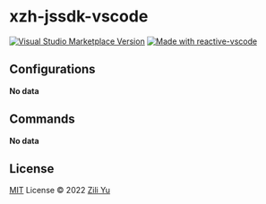 # xzh-jssdk-vscode

<a href="https://marketplace.visualstudio.com/items?itemName=antfu.xzh-jssdk-vscode" target="__blank"><img src="https://img.shields.io/visual-studio-marketplace/v/antfu.xzh-jssdk-vscode.svg?color=eee&amp;label=VS%20Code%20Marketplace&logo=visual-studio-code" alt="Visual Studio Marketplace Version" /></a>
<a href="https://kermanx.github.io/reactive-vscode/" target="__blank"><img src="https://img.shields.io/badge/made_with-reactive--vscode-%23007ACC?style=flat&labelColor=%23229863"  alt="Made with reactive-vscode" /></a>

## Configurations

<!-- configs -->

**No data**

<!-- configs -->

## Commands

<!-- commands -->

**No data**

<!-- commands -->

## License

[MIT](./LICENSE.md) License © 2022 [Zili Yu](https://github.com/POfeiY)
